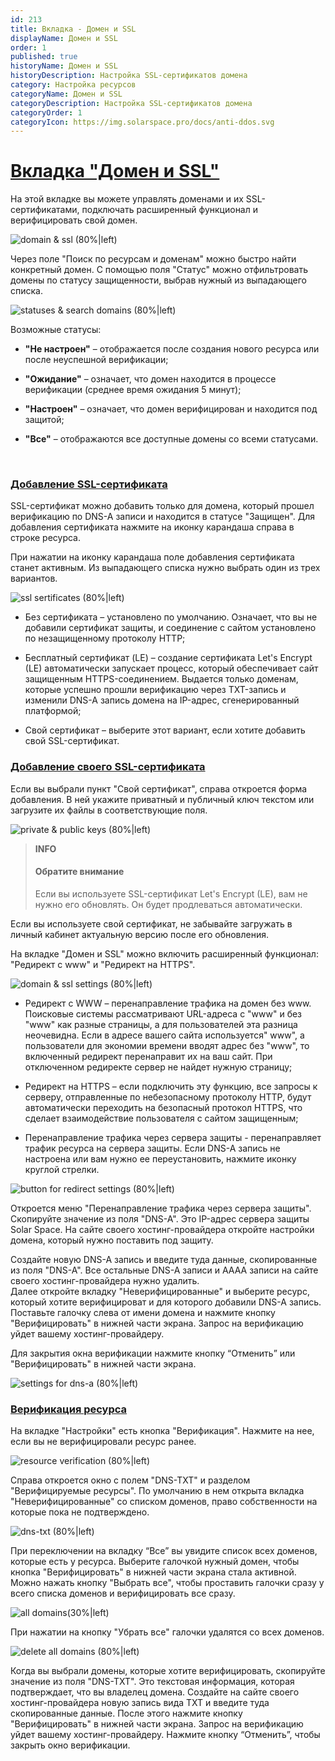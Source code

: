 ```yaml
---
id: 213
title: Вкладка - Домен и SSL
displayName: Домен и SSL
order: 1
published: true
historyName: Домен и SSL
historyDescription: Настройка SSL-сертификатов домена
category: Настройка ресурсов
categoryName: Домен и SSL
categoryDescription: Настройка SSL-сертификатов домена
categoryOrder: 1
categoryIcon: https://img.solarspace.pro/docs/anti-ddos.svg
---
```



# [Вкладка "Домен и SSL"](domain-&-ssl)
На этой вкладке вы можете управлять доменами и их SSL-сертификатами, подключать расширенный функционал и верифицировать свой домен.

![domain & ssl (80%|left)](https://img.solarspace.pro/docs/field-domain&ssl.jpg "Вкладка Домен и SSL")


Через поле "Поиск по ресурсам и доменам" можно быстро найти конкретный домен. С помощью поля "Статус" можно отфильтровать домены по статусу защищенности, выбрав нужный из выпадающего списка.

![statuses & search domains (80%|left)](https://img.solarspace.pro/docs/search-status-domain&ssl.jpg "Статусы и поиск доменов")

Возможные статусы:

- **"Не настроен"** – отображается после создания нового ресурса или после неуспешной верификации;

- **"Ожидание"** – означает, что домен находится в процессе верификации (среднее время ожидания 5 минут);

- **"Настроен"** – означает, что домен верифицирован и находится под защитой;

- **"Все"** – отображаются все доступные домены со всеми статусами.

<br/>

### [Добавление SSL-сертификата](adding-ssl-certificate)
SSL-сертификат можно добавить только для домена, который прошел верификацию по DNS-A записи и находится в статусе "Защищен". Для добавления сертификата нажмите на иконку карандаша справа в строке ресурса.

При нажатии на иконку карандаша поле добавления сертификата станет активным. Из выпадающего списка нужно выбрать один из трех вариантов.

![ssl sertificates (80%|left)](https://img.solarspace.pro/docs/sertificates-domain&ssl.jpg "Выбор SSL сертфииката")

- Без сертификата – установлено по умолчанию. Означает, что вы не добавили сертификат защиты, и соединение с сайтом установлено по незащищенному протоколу HTTP;

- Бесплатный сертификат (LE) – создание сертификата Let's Encrypt (LE) автоматически запускает процесс, который обеспечивает сайт защищенным HTTPS-соединением. Выдается только доменам, которые успешно прошли верификацию через TXT-запись и изменили DNS-A запись домена на IP-адрес, сгенерированный платформой;

- Свой сертификат – выберите этот вариант, если хотите добавить свой SSL-сертификат.



### [Добавление своего SSL-сертификата](adding-custom-ssl-certificate)

Если вы выбрали пункт "Свой сертификат", справа откроется форма добавления. В ней укажите приватный и публичный ключ текстом или загрузите их файлы в соответствующие поля.

![private & public keys (80%|left)](https://img.solarspace.pro/docs/keys-domain&ssl.jpg "Добавление приватного и публичного ключа")

> **INFO**
> #### Обратите внимание
> Если вы используете SSL-сертификат Let's Encrypt (LE), вам не нужно его обновлять. Он будет продлеваться автоматически.  

Если вы используете свой сертификат, не забывайте загружать в личный кабинет актуальную версию после его обновления.

На вкладке "Домен и SSL" можно включить расширенный функционал: "Редирект с www" и "Редирект на HTTPS".

![domain & ssl settings (80%|left)](https://img.solarspace.pro/docs/settings-domain&ssl.jpg "Настройки домена и SSL")

- Редирект с WWW – перенаправление трафика на домен без www.
Поисковые системы рассматривают URL-адреса с "www" и без "www" как разные страницы, а для пользователей эта разница неочевидна. Если в адресе вашего сайта используется" www", а пользователи для экономии времени вводят адрес без "www", то включенный редирект перенаправит их на ваш сайт. При отключенном редиректе сервер не найдет нужную страницу;

- Редирект на HTTPS – если подключить эту функцию, все запросы к серверу, отправленные по небезопасному протоколу HTTP, будут автоматически переходить на безопасный протокол HTTPS, что сделает взаимодействие пользователя с сайтом защищенным;

- Перенаправление трафика через сервера защиты - перенаправляет трафик ресурса на сервера защиты. Если DNS-A запись не настроена или вам нужно ее переустановить, нажмите иконку круглой стрелки.  

![button for redirect settings (80%|left)](https://img.solarspace.pro/docs/redirect1-domain&ssl.jpg "Кнопка установки редиректа")

Откроется меню "Перенаправление трафика через сервера защиты". Скопируйте значение из поля "DNS-A". Это IP-адрес сервера защиты Solar Space. На сайте своего хостинг-провайдера откройте настройки домена, который нужно поставить под защиту.  

Создайте новую DNS-A запись и введите туда данные, скопированные из поля "DNS-A". Все остальные DNS-A записи и AAAA записи на сайте своего хостинг-провайдера нужно удалить.   
Далее откройте вкладку "Неверифицированные" и выберите ресурс, который хотите верифицироват и для которого добавили DNS-A запись.  
Поставьте галочку слева от имени домена и нажмите кнопку "Верифицировать" в нижней части экрана. Запрос на верификацию уйдет вашему хостинг-провайдеру.  

Для закрытия окна верификации нажмите кнопку “Отменить” или "Верифицировать" в нижней части экрана.

![settings for dns-a (80%|left)](https://img.solarspace.pro/docs/cancel-or-save-domain&ssl.jpg "Настройка DNS-A записи")

### [Верификация ресурса](resource-verification)


На вкладке "Настройки" есть кнопка "Верификация". Нажмите на нее, если вы не верифицировали ресурс ранее.

![resource verification (80%|left)](https://img.solarspace.pro/docs/dns-txt1-domain&ssl.jpg "")

Справа откроется окно с полем "DNS-TXT" и разделом "Верифицируемые ресурсы". По умолчанию в нем открыта вкладка "Неверифицированные" со списком доменов, право собственности на которые пока не подтверждено.

![dns-txt (80%|left)](https://img.solarspace.pro/docs/dns-txt2-domain&ssl.jpg "Настройка DNS-TXT записи")

При переключении на вкладку “Все” вы увидите список всех доменов, которые есть у ресурса. Выберите галочкой нужный домен, чтобы кнопка "Верифицировать" в нижней части экрана стала активной. Можно нажать кнопку "Выбрать все", чтобы проставить галочки сразу у всего списка доменов и верифицировать все сразу.

![all domains(30%|left)](https://img.solarspace.pro/docs/dns-txt3-domain&ssl.jpg "Список всех доменов")

При нажатии на кнопку "Убрать все" галочки удалятся со всех доменов.

![delete all domains (80%|left)](https://img.solarspace.pro/docs/dns-txt4-domain&ssl.jpg "Убрать все домены из списка для редактирования")

Когда вы выбрали домены, которые хотите верифицировать, скопируйте значение из поля "DNS-TXT". Это текстовая информация, которая подтверждает, что вы владелец домена. Создайте на сайте своего хостинг-провайдера новую запись вида TXT и введите туда скопированные данные.
После этого нажмите кнопку "Верифицировать" в нижней части экрана. Запрос на верификацию уйдет вашему хостинг-провайдеру.
Нажмите кнопку “Отменить”, чтобы закрыть окно верификации.


